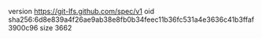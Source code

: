 version https://git-lfs.github.com/spec/v1
oid sha256:6d8e839a4f26ae9ab38e8fb0b34feec11b36fc531a4e3636c41b3ffaf3900c96
size 3662
